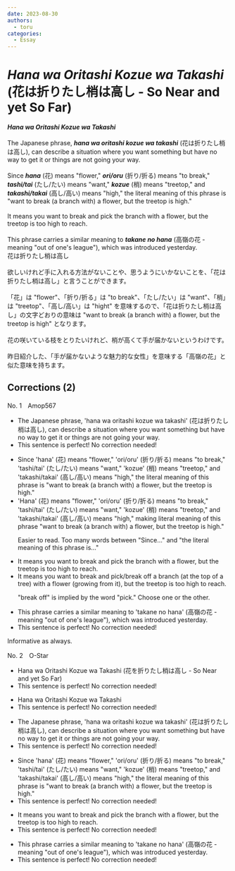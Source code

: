 ```yaml
---
date: 2023-08-30
authors:
  - toru
categories:
  - Essay
---
```


<h1 id="subject_show"><strong><em>Hana wa Oritashi Kozue wa Takashi</strong></em> (花は折りたし梢は高し - So Near and yet So Far)</h1>
<div class="date" hidden>Aug 30, 2023 13:04</div>
<div id="post"><div id="body_show_ori">
<strong><em>Hana wa Oritashi Kozue wa Takashi</strong></em><br/><br/>The Japanese phrase, <strong><em>hana wa oritashi kozue wa takashi</em></strong> (花は折りたし梢は高し), can describe a situation where you want something but have no way to get it or things are not going your way.<br/><br/>Since <strong><em>hana</em></strong> (花) means "flower," <strong><em>ori/oru</em></strong> (折り/折る) means "to break," <strong><em>tashi/tai</em></strong> (たし/たい) means "want," <strong><em>kozue</em></strong> (梢) means "treetop," and <strong><em>takashi/takai</em></strong> (高し/高い) means "high," the literal meaning of this phrase is "want to break (a branch with) a flower, but the treetop is high."<br/><br/>It means you want to break and pick the branch with a flower, but the treetop is too high to reach.<br/><br/>This phrase carries a similar meaning to <strong><em>takane no hana</em></strong> (高嶺の花 - meaning "out of one's league"), which was introduced yesterday.
</div></div>

<!-- more -->

<div id="post_ja"><div id="body_show_mo">
花は折りたし梢は高し<br/><br/>欲しいけれど手に入れる方法がないことや、思うようにいかないことを、「花は折りたし梢は高し」と言うことができます。<br/><br/>「花」は "flower"、「折り/折る」は "to break"、「たし/たい」は "want"、「梢」は "treetop"、「高し/高い」は "hight" を意味するので、「花は折りたし梢は高し」の文字どおりの意味は "want to break (a branch with) a flower, but the treetop is high" となります。<br/><br/>花の咲いている枝をとりたいけれど、梢が高くて手が届かないというわけです。<br/><br/>昨日紹介した、「手が届かないような魅力的な女性」を意味する「高嶺の花」と似た意味を持ちます。
</div></div>

## Corrections (2)
<div id="block"><div class="first_name"> No. 1　<span class="just_name">Amop567</span></div><div id="block2">
<ul class="correction_field">
<li class="incorrect">The Japanese phrase, 'hana wa oritashi kozue wa takashi' (花は折りたし梢は高し), can describe a situation where you want something but have no way to get it or things are not going your way.</li>
<li class="corrected perfect">This sentence is perfect! No correction needed!</li>
</ul>
<ul class="correction_field">
<li class="incorrect">Since 'hana' (花) means "flower," 'ori/oru' (折り/折る) means "to break," 'tashi/tai' (たし/たい) means "want," 'kozue' (梢) means "treetop," and 'takashi/takai' (高し/高い) means "high," the literal meaning of this phrase is "want to break (a branch with) a flower, but the treetop is high."</li>
<li class="corrected correct">
<span class="f_blue">'H</span>ana' (花) means "flower," 'ori/oru' (折り/折る) means "to break," 'tashi/tai' (たし/たい) means "want," 'kozue' (梢) means "treetop," and 'takashi/takai' (高し/高い) means "high," <span class="f_blue">making literal meaning of this phrase</span> "want to break (a branch with) a flower, but the treetop is high."
<p class="correction_comment">Easier to read. Too many words between "Since..." and "the literal meaning of this phrase is..."</p>
</li>
</ul>
<ul class="correction_field">
<li class="incorrect">It means you want to break and pick the branch with a flower, but the treetop is too high to reach.</li>
<li class="corrected correct">
It means you want to <span class="f_red"><span class="sline">break and</span></span> <span class="f_blue">pick/break off</span> <span class="f_blue">a branch</span> <span class="f_blue">(at the top of a tree)</span> with a flower <span class="f_blue">(growing from it)</span>, but the treetop is too high to reach.
<p class="correction_comment">"break off" is implied by the word "pick." Choose one or the other.</p>
</li>
</ul>
<ul class="correction_field">
<li class="incorrect">This phrase carries a similar meaning to 'takane no hana' (高嶺の花 - meaning "out of one's league"), which was introduced yesterday.</li>
<li class="corrected perfect">This sentence is perfect! No correction needed!</li>
</ul>
<p class="comment_small">
 Informative as always.
</p>

</div></div>
<div id="block"><div class="first_name"> No. 2　<span class="just_name">O-Star</span></div><div id="block2">
<ul class="correction_field">
<li class="incorrect">Hana wa Oritashi Kozue wa Takashi (花を折りたし梢は高し - So Near and yet So Far)</li>
<li class="corrected perfect">This sentence is perfect! No correction needed!</li>
</ul>
<ul class="correction_field">
<li class="incorrect">Hana wa Oritashi Kozue wa Takashi</li>
<li class="corrected perfect">This sentence is perfect! No correction needed!</li>
</ul>
<ul class="correction_field">
<li class="incorrect">The Japanese phrase, 'hana wa oritashi kozue wa takashi' (花は折りたし梢は高し), can describe a situation where you want something but have no way to get it or things are not going your way.</li>
<li class="corrected perfect">This sentence is perfect! No correction needed!</li>
</ul>
<ul class="correction_field">
<li class="incorrect">Since 'hana' (花) means "flower," 'ori/oru' (折り/折る) means "to break," 'tashi/tai' (たし/たい) means "want," 'kozue' (梢) means "treetop," and 'takashi/takai' (高し/高い) means "high," the literal meaning of this phrase is "want to break (a branch with) a flower, but the treetop is high."</li>
<li class="corrected perfect">This sentence is perfect! No correction needed!</li>
</ul>
<ul class="correction_field">
<li class="incorrect">It means you want to break and pick the branch with a flower, but the treetop is too high to reach.</li>
<li class="corrected perfect">This sentence is perfect! No correction needed!</li>
</ul>
<ul class="correction_field">
<li class="incorrect">This phrase carries a similar meaning to 'takane no hana' (高嶺の花 - meaning "out of one's league"), which was introduced yesterday.</li>
<li class="corrected perfect">This sentence is perfect! No correction needed!</li>
</ul>
</div></div>

